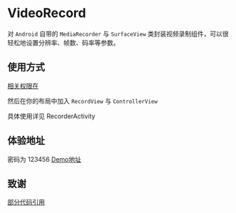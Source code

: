 # VideoRecord

对 `Android` 自带的 `MediaRecorder` 与 `SurfaceView`
类封装视频录制组件，可以很轻松地设置分辨率、帧数、码率等参数。

## 使用方式
[相关权限在](recorder/src/main/AndroidManifest.xml)

然后在你的布局中加入 `RecordView` 与 `ControllerView`

具体使用详见 RecorderActivity

## 体验地址
密码为 123456
[Demo地址](https://www.pgyer.com/SQcD)

## 致谢
[部分代码引用](https://github.com/MingYueChunQiu/RecorderManager)